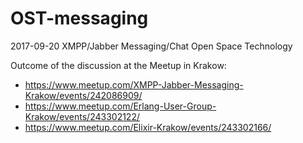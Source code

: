 # OST-messaging
2017-09-20 XMPP/Jabber Messaging/Chat Open Space Technology

Outcome of the discussion at the Meetup in Krakow:
* https://www.meetup.com/XMPP-Jabber-Messaging-Krakow/events/242086909/
* https://www.meetup.com/Erlang-User-Group-Krakow/events/243302122/
* https://www.meetup.com/Elixir-Krakow/events/243302166/

